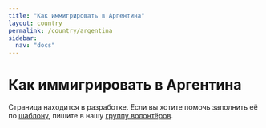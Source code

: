 ```yaml
---
title: "Как иммигрировать в Аргентина"
layout: country
permalink: /country/argentina
sidebar:
  nav: "docs"
---
```


# Как иммигрировать в Аргентина

Страница находится в разработке. Если вы хотите помочь заполнить её по [шаблону](/template), пишите в нашу [группу волонтёров](https://t.me/+FHi3FnJaoWJkMDAx).
